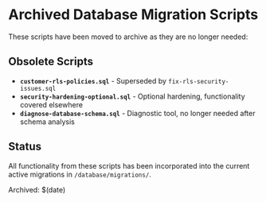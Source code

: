 # Archived Database Migration Scripts

These scripts have been moved to archive as they are no longer needed:

## Obsolete Scripts

- **`customer-rls-policies.sql`** - Superseded by `fix-rls-security-issues.sql`
- **`security-hardening-optional.sql`** - Optional hardening, functionality covered elsewhere
- **`diagnose-database-schema.sql`** - Diagnostic tool, no longer needed after schema analysis

## Status
All functionality from these scripts has been incorporated into the current active migrations in `/database/migrations/`.

Archived: $(date)
